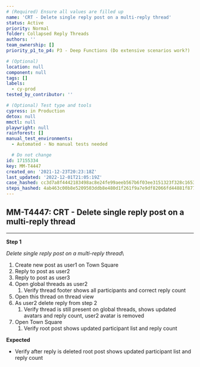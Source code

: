 ```yaml
---
# (Required) Ensure all values are filled up
name: 'CRT - Delete single reply post on a multi-reply thread'
status: Active
priority: Normal
folder: Collapsed Reply Threads
authors: ''
team_ownership: []
priority_p1_to_p4: P3 - Deep Functions (Do extensive scenarios work?)

# (Optional)
location: null
component: null
tags: []
labels:
  - cy-prod
tested_by_contributor: ''

# (Optional) Test type and tools
cypress: in Production
detox: null
mmctl: null
playwright: null
rainforest: []
manual_test_environments:
  - Automated - No manual tests needed

  # Do not change
id: 17155334
key: MM-T4447
created_on: '2021-12-23T20:23:18Z'
last_updated: '2022-12-01T21:05:19Z'
case_hashed: cc3d7a8f4442183498ac8e24fe99aeeb567b6f03ee3151323f328c1653904a4d090c0756011b0dfd2bcb0a254ad2263b
steps_hashed: 4ab463c00b8e5209503ddb8e480d1f261f9a7e9df82066fd44881f877111a42bc36a1b2c1a67abd2cffad5f082d9fa2a
---
```


<!-- (Auto-generated) Based on frontmatter's "key" and "name" -->

## MM-T4447: CRT - Delete single reply post on a multi-reply thread

---

**Step 1**

_Delete single reply post on a multi-reply thread_\\

1. Create new post as user1 on Town Square
2. Reply to post as user2
3. Reply to post as user3 
4. Open global threads as user2
   1. Verify thread footer shows all participants and correct reply count 
5. Open this thread on thread view
6. As user2 delete reply from step 2
   1. Verify thread is still present on global threads, shows updated avatars and reply count, user2 avatar is removed
7. Open Town Square
   1. Verify root post shows updated participant list and reply count

**Expected**

- Verify after reply is deleted root post shows updated participant list and reply count
